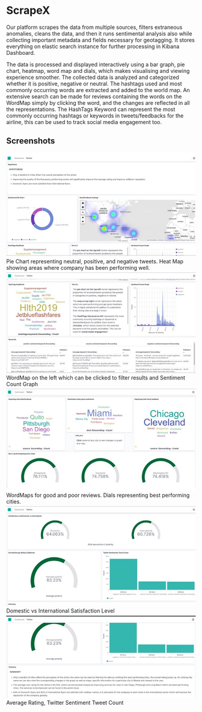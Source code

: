 # ScrapeX
Our platform scrapes the data from multiple sources, filters extraneous anomalies, cleans the data, and then it runs sentimental analysis also while collecting important metadata and fields necessary for geotagging. It stores everything on elastic search instance for further processing in Kibana Dashboard.

The data is processed and displayed interactively using a bar graph, pie chart, heatmap, word map and dials, which makes visualising and viewing experience smoother.
The collected data is analyzed and categorized whether it is positive, negative or neutral. The hashtags used and most commonly occurring words are extracted and added to the world map. An extensive search can be made for reviews containing the words on the WordMap simply by clicking the word, and the changes are reflected in all the representations. The HashTags Keyword can represent the most commonly occurring hashtags or keywords in tweets/feedbacks for the airline, this can be used to track social media engagement too.

## Screenshots

<img src="screenshots/1.jpg">
Pie Chart representing neutral, positive, and negative tweets. Heat Map showing areas where company has been performing well.


<img src="screenshots/2.jpg">
WordMap on the left which can be clicked to filter results and Sentiment Count Graph


<img src="screenshots/3.jpg">
WordMaps for good and poor reviews. Dials representing best performing cities.


<img src="screenshots/4.jpg">
Domestic vs International Satisfaction Level


<img src="screenshots/5.jpg">
Average Rating, Twitter Sentiment Tweet Count
